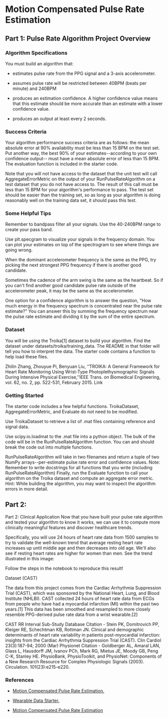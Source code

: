 # Motion Compensated Pulse Rate Estimation

## Part 1: Pulse Rate Algorithm Project Overview

### Algorithm Specifications

You must build an algorithm that:

- estimates pulse rate from the PPG signal and a 3-axis accelerometer.

- assumes pulse rate will be restricted between 40BPM (beats per minute) and 240BPM

- produces an estimation confidence. A higher confidence value means that this estimate should be more accurate than an estimate with a lower confidence value.

- produces an output at least every 2 seconds.

### Success Criteria

Your algorithm performance success criteria are as follows: the mean absolute error at 90% availability must be less than 15 BPM on the test set. Put another way, the best 90% of your estimates--according to your own confidence output-- must have a mean absolute error of less than 15 BPM. The evaluation function is included in the starter code.

Note that you will not have access to the dataset that the unit test will call AggregateErrorMetric on the output of your RunPulseRateAlgorithm on a test dataset that you do not have access to. The result of this call must be less than 15 BPM for your algorithm's performance to pass. The test set should be easier than the training set, so as long as your algorithm is doing reasonably well on the training data set, it should pass this test.

### Some Helpful Tips

Remember to bandpass filter all your signals. Use the 40-240BPM range to create your pass band.

Use plt.specgram to visualize your signals in the frequency domain. You can plot your estimates on top of the spectrogram to see where things are going wrong.

When the dominant accelerometer frequency is the same as the PPG, try picking the next strongest PPG frequency if there is another good candidate.

Sometimes the cadence of the arm swing is the same as the heartbeat. So if you can't find another good candidate pulse rate outside of the accelerometer peak, it may be the same as the accelerometer.

One option for a confidence algorithm is to answer the question, "How much energy in the frequency spectrum is concentrated near the pulse rate estimate?" You can answer this by summing the frequency spectrum near the pulse rate estimate and dividing it by the sum of the entire spectrum.

### Dataset

You will be using the Troika[1] dataset to build your algorithm. Find the dataset under datasets/troika/training_data. The README in that folder will tell you how to interpret the data. The starter code contains a function to help load these files.

Zhilin Zhang, Zhouyue Pi, Benyuan Liu, ‘‘TROIKA: A General Framework for Heart Rate Monitoring Using Wrist-Type Photoplethysmographic Signals During Intensive Physical Exercise,’’IEEE Trans. on Biomedical Engineering, vol. 62, no. 2, pp. 522-531, February 2015. Link

### Getting Started

The starter code includes a few helpful functions. TroikaDataset, AggregateErrorMetric, and Evaluate do not need to be modified.

Use TroikaDataset to retrieve a list of .mat files containing reference and signal data.

Use scipy.io.loadmat to the .mat file into a python object.
The bulk of the code will be in the RunPulseRateAlgorithm function. You can and should break the code out into multiple functions.

RunPulseRateAlgorithm will take in two filenames and return a tuple of two NumPy arrays--per-estimate pulse rate error and confidence values. Note: Remember to write docstrings for all functions that you write (including RunPulseRateAlgorithm)
Finally, run the Evaluate function to call your algorithm on the Troika dataset and compute an aggregate error metric. Hint: While building the algorithm, you may want to inspect the algorithm errors in more detail.

## Part 2:

Part 2: Clinical Application
Now that you have built your pulse rate algorithm and tested your algorithm to know it works, we can use it to compute more clinically meaningful features and discover healthcare trends.

Specifically, you will use 24 hours of heart rate data from 1500 samples to try to validate the well-known trend that average resting heart rate increases up until middle age and then decreases into old age. We'll also see if resting heart rates are higher for women than men. See the trend illustrated in this image:

Follow the steps in the notebook to reproduce this result!

Dataset (CAST)

The data from this project comes from the Cardiac Arrhythmia Suppression Trial (CAST), which was sponsored by the National Heart, Lung, and Blood Institute (NHLBI). CAST collected 24 hours of heart rate data from ECGs from people who have had a myocardial infarction (MI) within the past two years.[1] This data has been smoothed and resampled to more closely resemble PPG-derived pulse rate data from a wrist wearable.[2]

CAST RR Interval Sub-Study Database Citation - Stein PK, Domitrovich PP, Kleiger RE, Schechtman KB, Rottman JN. Clinical and demographic determinants of heart rate variability in patients post-myocardial infarction: insights from the Cardiac Arrhythmia Suppression Trial (CAST). Clin Cardiol 23(3):187-94; 2000 (Mar)
Physionet Citation - Goldberger AL, Amaral LAN, Glass L, Hausdorff JM, Ivanov PCh, Mark RG, Mietus JE, Moody GB, Peng C-K, Stanley HE. PhysioBank, PhysioToolkit, and PhysioNet: Components of a New Research Resource for Complex Physiologic Signals (2003). Circulation. 101(23):e215-e220.

### References

- [Motion Compensated Pulse Rate Estimation.](https://github.com/TRoboto/Udacity/tree/master/AI%20for%20Healthcare%20Nanodegree/Project%20-%20Motion%20Compensated%20Pulse%20Rate%20Estimation)
- [Wearable Data Starter.](https://github.com/SaschaMet/Udacity-AI-for-Healthcare-NanoDegree/tree/main/Wearable%20Data%20Starter)

- [Motion Compensated Pulse Rate Estimation](https://github.com/raphl-stx/AI_for_healthcare_Udacity/tree/master/Motion_Compensated_Pulse_Rate_Estimation)
